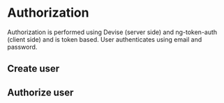 # Authorization

Authorization is performed using Devise (server side) and ng-token-auth (client side) and is token based. User authenticates using email and password.

## Create user

## Authorize user